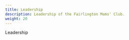 ```yaml
---
title: Leadership
description: Leadership of the Fairlington Moms' Club.
weight: 20
---
```


Leadership
